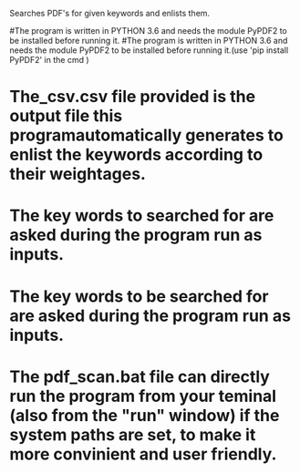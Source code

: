 Searches PDF's for given keywords and enlists them.

#The program is written in PYTHON 3.6 and needs the module PyPDF2 to be installed before running it.
#The program is written in PYTHON 3.6 and needs the module PyPDF2 to be installed before running it.(use 'pip install PyPDF2' in the cmd )

# The_csv.csv file provided is the output file this programautomatically generates to enlist the keywords according to their weightages.

# The key words to searched for are asked during the program run as inputs. 
# The key words to be searched for are asked during the program run as inputs. 

# The pdf_scan.bat file can directly run the program from your teminal (also from the "run" window) if the system paths are set, to make it more convinient and user friendly.
